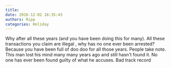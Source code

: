 ```yaml
---
title: 
date: 2016-12-02 16:35:43
authors: Ripp
categories: Holiday
---
```


 Why after all these years (and you have been doing this for many). All these transactions you claim are illegal , why has no one ever been arrested? Because you have been full of doo doo for all those years. People take note. This man lost his mind many many years ago and still hasn't found it. No one has ever been found guilty of what he accuses. Bad track record